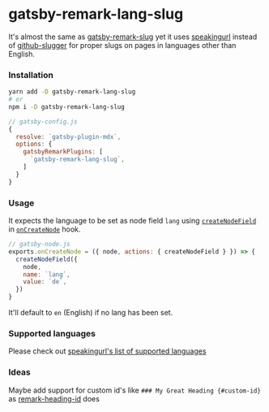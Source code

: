 # gatsby-remark-lang-slug

It's almost the same as [gatsby-remark-slug](https://www.npmjs.com/package/gatsby-remark-slug) yet it uses [speakingurl](https://github.com/pid/speakingurl) instead of [github-slugger](https://github.com/Flet/github-slugger) for proper slugs on pages in languages other than English.

### Installation

```bash
yarn add -D gatsby-remark-lang-slug
# or
npm i -D gatsby-remark-lang-slug
```

```js
// gatsby-config.js
{
  resolve: `gatsby-plugin-mdx`,
  options: {
    gatsbyRemarkPlugins: [
      `gatsby-remark-lang-slug`,
    ]
  }
}
```

### Usage

It expects the language to be set as node field `lang` using [`createNodeField`](https://www.gatsbyjs.org/docs/actions/#createNodeField) in [`onCreateNode`](https://www.gatsbyjs.org/docs/node-apis/#onCreateNode) hook.

```js
// gatsby-node.js
exports.onCreateNode = ({ node, actions: { createNodeField } }) => {
  createNodeField({
    node,
    name: `lang`,
    value: `de`,
  })
}
```

It'll default to `en` (English) if no lang has been set.

### Supported languages

Please check out [speakingurl's list of supported languages](https://github.com/pid/speakingurl#getsluginput-options)

### Ideas

Maybe add support for custom id's like `### My Great Heading {#custom-id}` as [remark-heading-id](https://github.com/imcuttle/remark-heading-id) does
